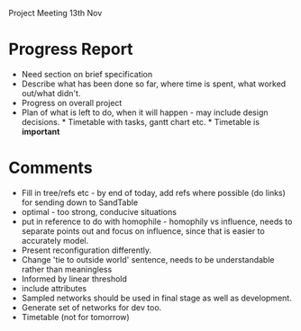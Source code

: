 Project Meeting 13th Nov

# Progress Report
* Need section on brief specification
* Describe what has been done so far, where time is spent, what worked out/what didn't.
* Progress on overall project
* Plan of what is left to do, when it will happen - may include design decisions.
		* Timetable with tasks, gantt chart etc.
		* Timetable is **important**
# Comments
* Fill in tree/refs etc - by end of today, add refs where possible  (do links) for sending down to SandTable
* optimal - too strong, conducive situations
* put in reference to do with homophile - homophily vs influence, needs to separate points out and focus on influence, since that is easier to accurately model.
* Present reconfiguration differently.
* Change 'tie to outside world' sentence, needs to be understandable rather than meaningless 
* Informed by linear threshold
* include attributes
* Sampled networks should be used in final stage as well as development.
* Generate set of networks for dev too.
* Timetable (not for tomorrow)

